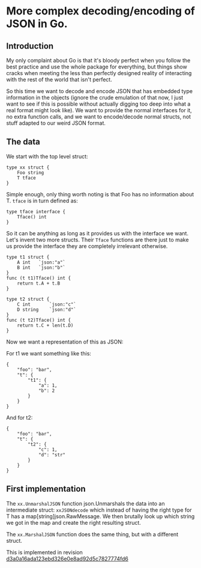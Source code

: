 # More complex decoding/encoding of JSON in Go. #

## Introduction ##

My only complaint about Go is that it's bloody perfect when you follow
the best practice and use the whole package for everything, but things
show cracks when meeting the less than perfectly designed reality of
interacting with the rest of the world that isn't perfect.

So this time we want to decode and encode JSON that has embedded type
information in the objects (ignore the crude emulation of that now, I
just want to see if this is possible without actually digging too deep
into what a real format might look like). We want to provide the
normal interfaces for it, no extra function calls, and we want to
encode/decode normal structs, not stuff adapted to our weird JSON
format.

## The data ##

We start with the top level struct:

```
type xx struct {
	Foo string
	T tface
}
```

Simple enough, only thing worth noting is that Foo has no information
about T. `tface` is in turn defined as:

```
type tface interface {
	Tface() int
}
```

So it can be anything as long as it provides us with the interface we
want. Let's invent two more structs. Their `Tface` functions are there
just to make us provide the interface they are completely irrelevant
otherwise.

```
type t1 struct {
	A int	`json:"a"`
	B int	`json:"b"`
}
func (t t1)Tface() int {
	return t.A + t.B
}

type t2 struct {
	C int		`json:"c"`
	D string	`json:"d"`
}
func (t t2)Tface() int {
	return t.C + len(t.D)
}
```

Now we want a representation of this as JSON:

For t1 we want something like this:

```
{
	"foo": "bar",
	"t": {
		"t1": {
			"a": 1,
			"b": 2
		}
	}
}
```

And for t2:

```
{
	"foo": "bar",
	"t": {
		"t2": {
			"c": 1,
			"d": "str"
		}
	}
}
```

## First implementation ##

The `xx.UnmarshalJSON` function json.Unmarshals the data into an
intermediate struct: `xxJSONdecode` which instead of having the right
type for T has a map[string]json.RawMessage. We then brutally look up
which string we got in the map and create the right resulting struct.

The `xx.MarshalJSON` function does the same thing, but with a
different struct.

This is implemented in revision [d3a0a16ada123ebd326e0e8ad92d5c7827774fd6](https://github.com/art4711/go_json_non_trivial_decode/blob/d3a0a16ada123ebd326e0e8ad92d5c7827774fd6/jsm_test.go)
